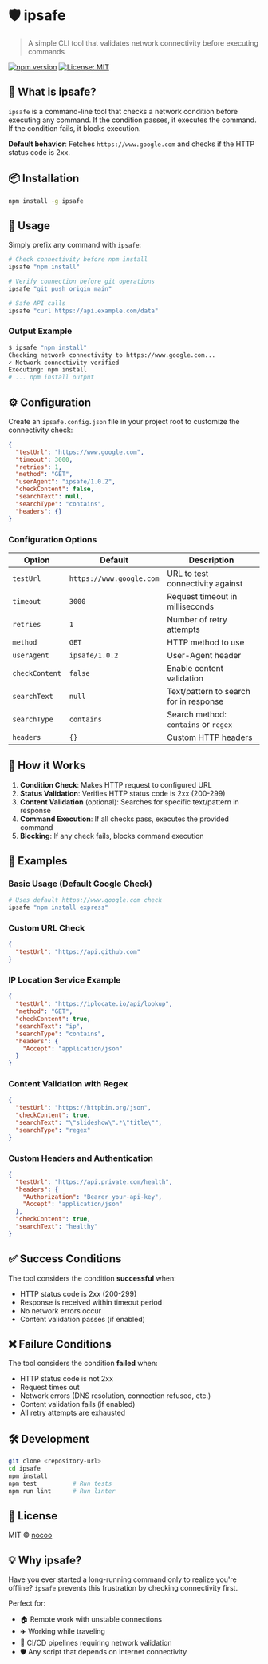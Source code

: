 # 🛡️ ipsafe

> A simple CLI tool that validates network connectivity before executing commands

[![npm version](https://badge.fury.io/js/ipsafe.svg)](https://badge.fury.io/js/ipsafe)
[![License: MIT](https://img.shields.io/badge/License-MIT-yellow.svg)](https://opensource.org/licenses/MIT)

## 🚀 What is ipsafe?

`ipsafe` is a command-line tool that checks a network condition before executing any command. If the condition passes, it executes the command. If the condition fails, it blocks execution.

**Default behavior**: Fetches `https://www.google.com` and checks if the HTTP status code is 2xx.

## 📦 Installation

```bash
npm install -g ipsafe
```

## 🎯 Usage

Simply prefix any command with `ipsafe`:

```bash
# Check connectivity before npm install
ipsafe "npm install"

# Verify connection before git operations  
ipsafe "git push origin main"

# Safe API calls
ipsafe "curl https://api.example.com/data"
```

### Output Example

```bash
$ ipsafe "npm install"
Checking network connectivity to https://www.google.com...
✓ Network connectivity verified
Executing: npm install
# ... npm install output
```

## ⚙️ Configuration

Create an `ipsafe.config.json` file in your project root to customize the connectivity check:

```json
{
  "testUrl": "https://www.google.com",
  "timeout": 3000,
  "retries": 1,
  "method": "GET",
  "userAgent": "ipsafe/1.0.2",
  "checkContent": false,
  "searchText": null,
  "searchType": "contains",
  "headers": {}
}
```

### Configuration Options

| Option | Default | Description |
|--------|---------|-------------|
| `testUrl` | `https://www.google.com` | URL to test connectivity against |
| `timeout` | `3000` | Request timeout in milliseconds |
| `retries` | `1` | Number of retry attempts |
| `method` | `GET` | HTTP method to use |
| `userAgent` | `ipsafe/1.0.2` | User-Agent header |
| `checkContent` | `false` | Enable content validation |
| `searchText` | `null` | Text/pattern to search for in response |
| `searchType` | `contains` | Search method: `contains` or `regex` |
| `headers` | `{}` | Custom HTTP headers |

## 🔧 How it Works

1. **Condition Check**: Makes HTTP request to configured URL
2. **Status Validation**: Verifies HTTP status code is 2xx (200-299)
3. **Content Validation** (optional): Searches for specific text/pattern in response
4. **Command Execution**: If all checks pass, executes the provided command
5. **Blocking**: If any check fails, blocks command execution

## 📝 Examples

### Basic Usage (Default Google Check)
```bash
# Uses default https://www.google.com check
ipsafe "npm install express"
```

### Custom URL Check
```json
{
  "testUrl": "https://api.github.com"
}
```

### IP Location Service Example
```json
{
  "testUrl": "https://iplocate.io/api/lookup",
  "method": "GET",
  "checkContent": true,
  "searchText": "ip",
  "searchType": "contains",
  "headers": {
    "Accept": "application/json"
  }
}
```

### Content Validation with Regex
```json
{
  "testUrl": "https://httpbin.org/json",
  "checkContent": true,
  "searchText": "\"slideshow\".*\"title\"",
  "searchType": "regex"
}
```

### Custom Headers and Authentication
```json
{
  "testUrl": "https://api.private.com/health",
  "headers": {
    "Authorization": "Bearer your-api-key",
    "Accept": "application/json"
  },
  "checkContent": true,
  "searchText": "healthy"
}
```

## ✅ Success Conditions

The tool considers the condition **successful** when:
- HTTP status code is 2xx (200-299)
- Response is received within timeout period
- No network errors occur
- Content validation passes (if enabled)

## ❌ Failure Conditions

The tool considers the condition **failed** when:
- HTTP status code is not 2xx
- Request times out
- Network errors (DNS resolution, connection refused, etc.)
- Content validation fails (if enabled)
- All retry attempts are exhausted

## 🛠️ Development

```bash
git clone <repository-url>
cd ipsafe
npm install
npm test          # Run tests
npm run lint      # Run linter
```

## 📄 License

MIT © [nocoo](https://github.com/nocoo)

## 💡 Why ipsafe?

Have you ever started a long-running command only to realize you're offline? `ipsafe` prevents this frustration by checking connectivity first.

Perfect for:
- 🏠 Remote work with unstable connections
- ✈️ Working while traveling  
- 🔄 CI/CD pipelines requiring network validation
- 🛡️ Any script that depends on internet connectivity